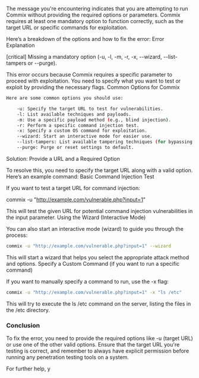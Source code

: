 The message you're encountering indicates that you are attempting to run Commix without providing the required options or parameters. Commix requires at least one mandatory option to function correctly, such as the target URL or specific commands for exploitation.

Here’s a breakdown of the options and how to fix the error:
Error Explanation

[critical] Missing a mandatory option (-u, -l, -m, -r, -x, --wizard, --list-tampers or --purge).

This error occurs because Commix requires a specific parameter to proceed with exploitation. You need to specify what you want to test or exploit by providing the necessary flags.
Common Options for Commix
```bash
Here are some common options you should use:

    -u: Specify the target URL to test for vulnerabilities.
    -l: List available techniques and payloads.
    -m: Use a specific payload method (e.g., blind injection).
    -r: Perform a specific command injection test.
    -x: Specify a custom OS command for exploitation.
    --wizard: Start an interactive mode for easier use.
    --list-tampers: List available tampering techniques (for bypassing WAFs).
    --purge: Purge or reset settings to default.
```
Solution: Provide a URL and a Required Option

To resolve this, you need to specify the target URL along with a valid option. Here’s an example command:
Basic Command Injection Test

If you want to test a target URL for command injection:

commix -u "http://example.com/vulnerable.php?input=1"

This will test the given URL for potential command injection vulnerabilities in the input parameter.
Using the Wizard (Interactive Mode)

You can also start an interactive mode (wizard) to guide you through the process:
```bash
commix -u "http://example.com/vulnerable.php?input=1" --wizard
```
This will start a wizard that helps you select the appropriate attack method and options.
Specify a Custom Command (if you want to run a specific command)

If you want to manually specify a command to run, use the -x flag:
```bash
commix -u "http://example.com/vulnerable.php?input=1" -x "ls /etc"
```
This will try to execute the ls /etc command on the server, listing the files in the /etc directory.
### Conclusion

To fix the error, you need to provide the required options like -u (target URL) or use one of the other valid options. Ensure that the target URL you're testing is correct, and remember to always have explicit permission before running any penetration testing tools on a system.

For further help, y

